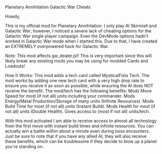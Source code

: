 
Planetary Annihilation Galactic War Cheats

Howdy,

This is my official mod for Planetary Annihilation. I only play AI Skirmish and Galactic War; however, I noticed a severe lack of cheating options for the Galactic War single player campaign. Even the DevMode options hadn't worked in Galactic War mode when I started this. Due to that, I have created an EXTREMELY overpowered hack for Galactic War.

Note: This mod affects gw_dealer.js!! This is very important since this will likely break any existing mods you may be using for modded Cards and Loadouts!

How It Works:
This mod adds a tech card called MysticalFists Tech. The mod works by adding one new tech card with a very high drop rate to ensure you receive it as soon as possible, while ensuring the AI does NOT receive the benefit. The mod/tech has the following benefits:
Mods Move Speed for most (if not all) units including your commander.
Mods Energy/Metal Production/Storage of many units (Infinite Resources).
Mods Build Time for most (if not all) units (Instant Build).
Mods Health for most (if not all) units (Double Health).
Gives access to (most if not all) units/tech.

With this mod activated I am able to receive access to almost all technology from the first move with instant build times and infinite resources. You can actually win a battle within about a minute even during boss encounters. Just be sure to note that if you have any allied AI, they will also receive these benefits, which can be troublesome if they decide to blow up a planet you're standing on.
